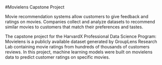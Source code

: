 #Movielens Capstone Project

Movie recommendation systems allow customers to give feedback and ratings on movies. Companies collect and analyze datasets to recommend similar movies to customers that match their preferences and tastes.

The capstone project for the HarvardX Professional Data Science Program: Movielens is a publicly available dataset generated by GroupLens Research Lab containing movie ratings from hundreds of thousands of customers reviews. In this project, machine learning models were built on movielens data to predict customer ratings on specific movies. 
